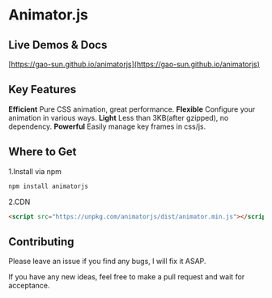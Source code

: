 # Animator.js

## Live Demos & Docs
[https://gao-sun.github.io/animatorjs](https://gao-sun.github.io/animatorjs)

## Key Features

**Efficient** Pure CSS animation, great performance.
**Flexible** Configure your animation in various ways.
**Light** Less than 3KB(after gzipped), no dependency.
**Powerful** Easily manage key frames in css/js.

## Where to Get

1.Install via npm
```bash
npm install animatorjs
```

2.CDN

```html
<script src="https://unpkg.com/animatorjs/dist/animator.min.js"></script>
```

## Contributing

Please leave an issue if you find any bugs, I will fix it ASAP.

If you have any new ideas, feel free to make a pull request and wait for acceptance.